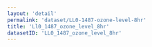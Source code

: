 ```yaml
---
layout: 'detail'
permalink: 'dataset/LL0-1487-ozone-level-8hr'
title: 'Ll0_1487_ozone_level_8hr'
datasetID: 'LL0_1487_ozone_level_8hr'
---
```

